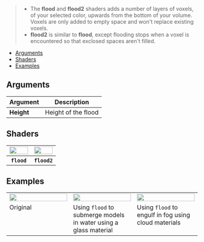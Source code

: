 > - The **flood** and **flood2** shaders adds a number of layers of voxels, of your selected color, upwards from the bottom of your volume. Voxels are only added to empty space and won't replace existing voxels.
> - **flood2** is similar to **flood**, except flooding stops when a voxel is encountered so that exclosed spaces aren't filled.

<!-- TOC -->
- [Arguments](#arguments)
- [Shaders](#shaders)
- [Examples](#examples)

## Arguments

Argument | Description
--------- | -----------
**Height** | Height of the flood

## Shaders

<!-- SAMPLE flood_shaders 2 -->
<table>
	<tr>
		<td width="50%"><img width="100%" src="https://s3.amazonaws.com/misc.lachlanmcdonald.com/magicavoxel-shaders/caf97416-2a0d-4bde-a839-8f3f2d50e5a5/flood_1.png" alt=""></td>
		<td width="50%"><img width="100%" src="https://s3.amazonaws.com/misc.lachlanmcdonald.com/magicavoxel-shaders/caf97416-2a0d-4bde-a839-8f3f2d50e5a5/flood_2.png" alt=""></td>
	</tr>
	<tr>
		<th><code>flood</code></th>
		<th><code>flood2</code></th>
	</tr>
</table>
<!-- END -->

## Examples

<!-- SAMPLE flood_examples 3 -->
<table>
	<tr>
		<td width="33.33%"><img width="100%" src="https://s3.amazonaws.com/misc.lachlanmcdonald.com/magicavoxel-shaders/0.10.5/flood_example0.jpg" alt=""></td>
		<td width="33.33%"><img width="100%" src="https://s3.amazonaws.com/misc.lachlanmcdonald.com/magicavoxel-shaders/0.10.5/flood_example1.jpg" alt=""></td>
		<td width="33.33%"><img width="100%" src="https://s3.amazonaws.com/misc.lachlanmcdonald.com/magicavoxel-shaders/0.10.5/flood_example2.jpg" alt=""></td>
	</tr>
	<tr>
		<td valign="top">Original</td>
		<td valign="top">Using <code>flood</code> to submerge models in water using a glass material</td>
		<td valign="top">Using <code>flood</code> to engulf in fog using cloud materials</td>
	</tr>
</table>
<!-- END -->
